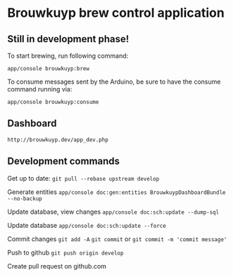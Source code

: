 Brouwkuyp brew control application
==================================

## Still in development phase!

To start brewing, run following command:

`app/console brouwkuyp:brew`

To consume messages sent by the Arduino, be sure to have the consume command running via:

`app/console brouwkuyp:consume`

## Dashboard

`http://brouwkuyp.dev/app_dev.php`

## Development commands

Get up to date:
`git pull --rebase upstream develop`

Generate entities
`app/console doc:gen:entities BrouwkuypDashboardBundle --no-backup`

Update database, view changes
`app/console doc:sch:update --dump-sql`

Update database
`app/console doc:sch:update --force`

Commit changes
`git add -A`
`git commit` or `git commit -m 'commit message'`

Push to github
`git push origin develop`

Create pull request on github.com
